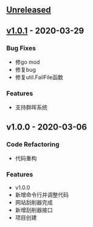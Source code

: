 <a name="unreleased"></a>
## [Unreleased]


<a name="v1.0.1"></a>
## [v1.0.1] - 2020-03-29
### Bug Fixes
- 修go mod
- 修复bug
- 修复util.FailFile函数

### Features
- 支持群晖系统


<a name="v1.0.0"></a>
## v1.0.0 - 2020-03-06
### Code Refactoring
- 代码重构

### Features
- v1.0.0
- 新增命令行并调整代码
- 网站刮削器完成
- 新增刮削器接口
- 项目创建


[Unreleased]: https://github.com/ylqjgm/AVMeta/compare/v1.0.1...HEAD
[v1.0.1]: https://github.com/ylqjgm/AVMeta/compare/v1.0.0...v1.0.1
